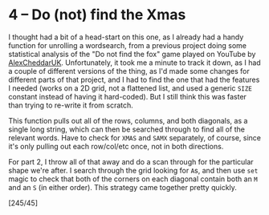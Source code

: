 # 4 &ndash; Do (not) find the Xmas

I thought had a bit of a head-start on this one, as I already had a handy function for unrolling a wordsearch, from a previous project doing some statistical analysis of the "Do not find the fox" game played on YouTube by [AlexCheddarUK](https://www.youtube.com/@AlexCheddarUK/shorts). Unfortunately, it took me a minute to track it down, as I had a couple of different versions of the thing, as I'd made some changes for different parts of that project, and I had to find the one that had the features I needed (works on a 2D grid, not a flattened list, and used a generic `SIZE` constant instead of having it hard-coded). But I still think this was faster than trying to re-write it from scratch.

This function pulls out all of the rows, columns, and both diagonals, as a single long string, which can then be searched through to find all of the relevant words. Have to check for `XMAS` and `SAMX` separately, of course, since it's only pulling out each row/col/etc once, not in both directions.

For part 2, I throw all of that away and do a scan through for the particular shape we're after. I search through the grid looking for `A`s, and then use `set` magic to check that both of the corners on each diagonal contain both an `M` and an `S` (in either order). This strategy came together pretty quickly.

[245/45]
